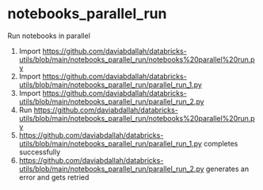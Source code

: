 # notebooks_parallel_run


Run notebooks in parallel
1. Import https://github.com/daviabdallah/databricks-utils/blob/main/notebooks_parallel_run/notebooks%20parallel%20run.py
2. Import https://github.com/daviabdallah/databricks-utils/blob/main/notebooks_parallel_run/parallel_run_1.py
3. Import https://github.com/daviabdallah/databricks-utils/blob/main/notebooks_parallel_run/parallel_run_2.py
4. Run https://github.com/daviabdallah/databricks-utils/blob/main/notebooks_parallel_run/notebooks%20parallel%20run.py
5. https://github.com/daviabdallah/databricks-utils/blob/main/notebooks_parallel_run/parallel_run_1.py completes successfully
6. https://github.com/daviabdallah/databricks-utils/blob/main/notebooks_parallel_run/parallel_run_2.py generates an error and gets retried
